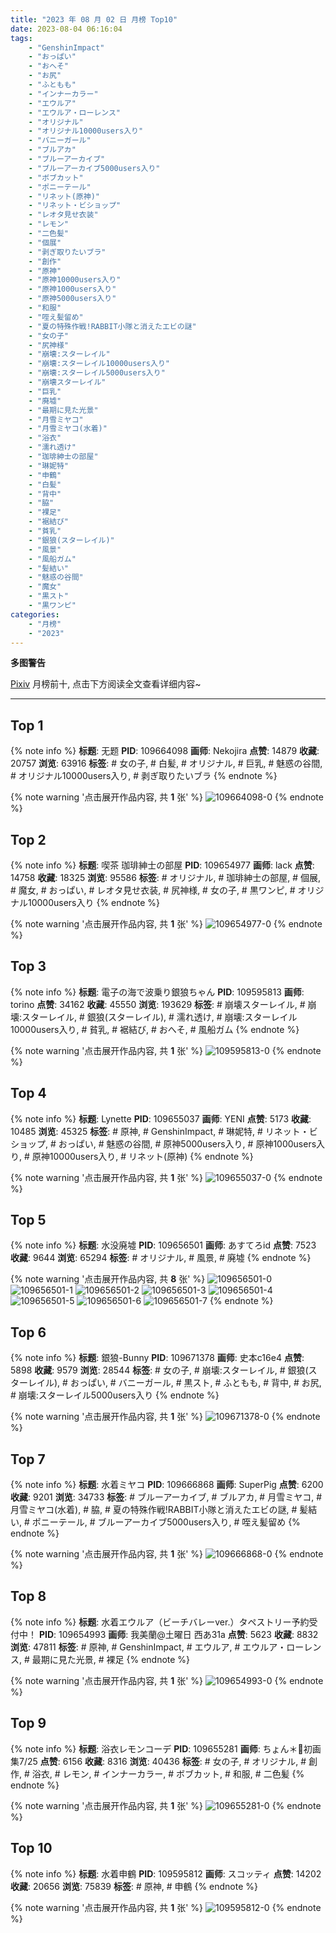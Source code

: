 ```yaml
---
title: "2023 年 08 月 02 日 月榜 Top10"
date: 2023-08-04 06:16:04
tags:
    - "GenshinImpact"
    - "おっぱい"
    - "おへそ"
    - "お尻"
    - "ふともも"
    - "インナーカラー"
    - "エウルア"
    - "エウルア・ローレンス"
    - "オリジナル"
    - "オリジナル10000users入り"
    - "バニーガール"
    - "ブルアカ"
    - "ブルーアーカイブ"
    - "ブルーアーカイブ5000users入り"
    - "ボブカット"
    - "ポニーテール"
    - "リネット(原神)"
    - "リネット・ビショップ"
    - "レオタ見せ衣装"
    - "レモン"
    - "二色髪"
    - "個展"
    - "剥ぎ取りたいブラ"
    - "創作"
    - "原神"
    - "原神10000users入り"
    - "原神1000users入り"
    - "原神5000users入り"
    - "和服"
    - "咥え髪留め"
    - "夏の特殊作戦!RABBIT小隊と消えたエビの謎"
    - "女の子"
    - "尻神様"
    - "崩壊:スターレイル"
    - "崩壊:スターレイル10000users入り"
    - "崩壊:スターレイル5000users入り"
    - "崩壊スターレイル"
    - "巨乳"
    - "廃墟"
    - "最期に見た光景"
    - "月雪ミヤコ"
    - "月雪ミヤコ(水着)"
    - "浴衣"
    - "濡れ透け"
    - "珈琲紳士の部屋"
    - "琳妮特"
    - "申鶴"
    - "白髪"
    - "背中"
    - "脇"
    - "裸足"
    - "裾結び"
    - "貧乳"
    - "銀狼(スターレイル)"
    - "風景"
    - "風船ガム"
    - "髪結い"
    - "魅惑の谷間"
    - "魔女"
    - "黒スト"
    - "黒ワンピ"
categories:
    - "月榜"
    - "2023"
---
```


<i class="fa fa-triangle-exclamation"></i>**多图警告**<i class="fa fa-triangle-exclamation"></i>

[Pixiv](https://www.pixiv.net/) 月榜前十, 点击下方阅读全文查看详细内容~

<!-- more -->

---

## Top 1

{% note info %}
**标题**: 无题
**PID**: 109664098 **画师**: Nekojira
**点赞**: 14879 **收藏**: 20757 **浏览**: 63916
**标签**: # 女の子, # 白髪, # オリジナル, # 巨乳, # 魅惑の谷間, # オリジナル10000users入り, # 剥ぎ取りたいブラ
{% endnote %}

{% note warning '点击展开作品内容, 共 **1** 张' %}
![109664098-0](https://i.pixiv.re/img-original/img/2023/07/06/10/02/31/109664098_p0.png)
{% endnote %}

## Top 2

{% note info %}
**标题**: 喫茶 珈琲紳士の部屋
**PID**: 109654977 **画师**: lack
**点赞**: 14758 **收藏**: 18325 **浏览**: 95586
**标签**: # オリジナル, # 珈琲紳士の部屋, # 個展, # 魔女, # おっぱい, # レオタ見せ衣装, # 尻神様, # 女の子, # 黒ワンピ, # オリジナル10000users入り
{% endnote %}

{% note warning '点击展开作品内容, 共 **1** 张' %}
![109654977-0](https://i.pixiv.re/img-original/img/2023/07/06/00/00/44/109654977_p0.jpg)
{% endnote %}

## Top 3

{% note info %}
**标题**: 電子の海で波乗り銀狼ちゃん
**PID**: 109595813 **画师**: torino
**点赞**: 34162 **收藏**: 45550 **浏览**: 193629
**标签**: # 崩壊スターレイル, # 崩壊:スターレイル, # 銀狼(スターレイル), # 濡れ透け, # 崩壊:スターレイル10000users入り, # 貧乳, # 裾結び, # おへそ, # 風船ガム
{% endnote %}

{% note warning '点击展开作品内容, 共 **1** 张' %}
![109595813-0](https://i.pixiv.re/img-original/img/2023/07/04/00/00/31/109595813_p0.jpg)
{% endnote %}

## Top 4

{% note info %}
**标题**: Lynette
**PID**: 109655037 **画师**: YENI
**点赞**: 5173 **收藏**: 10485 **浏览**: 45325
**标签**: # 原神, # GenshinImpact, # 琳妮特, # リネット・ビショップ, # おっぱい, # 魅惑の谷間, # 原神5000users入り, # 原神1000users入り, # 原神10000users入り, # リネット(原神)
{% endnote %}

{% note warning '点击展开作品内容, 共 **1** 张' %}
![109655037-0](https://i.pixiv.re/img-original/img/2023/07/06/00/01/07/109655037_p0.jpg)
{% endnote %}

## Top 5

{% note info %}
**标题**: 水没廃墟
**PID**: 109656501 **画师**: あすてろid
**点赞**: 7523 **收藏**: 9644 **浏览**: 65294
**标签**: # オリジナル, # 風景, # 廃墟
{% endnote %}

{% note warning '点击展开作品内容, 共 **8** 张' %}
![109656501-0](https://i.pixiv.re/img-original/img/2023/07/06/00/42/41/109656501_p0.png)
![109656501-1](https://i.pixiv.re/img-original/img/2023/07/06/00/42/41/109656501_p1.png)
![109656501-2](https://i.pixiv.re/img-original/img/2023/07/06/00/42/41/109656501_p2.png)
![109656501-3](https://i.pixiv.re/img-original/img/2023/07/06/00/42/41/109656501_p3.png)
![109656501-4](https://i.pixiv.re/img-original/img/2023/07/06/00/42/41/109656501_p4.png)
![109656501-5](https://i.pixiv.re/img-original/img/2023/07/06/00/42/41/109656501_p5.png)
![109656501-6](https://i.pixiv.re/img-original/img/2023/07/06/00/42/41/109656501_p6.png)
![109656501-7](https://i.pixiv.re/img-original/img/2023/07/06/00/42/41/109656501_p7.png)
{% endnote %}

## Top 6

{% note info %}
**标题**: 銀狼-Bunny
**PID**: 109671378 **画师**: 史本c16e4
**点赞**: 5898 **收藏**: 9579 **浏览**: 28544
**标签**: # 女の子, # 崩壊:スターレイル, # 銀狼(スターレイル), # おっぱい, # バニーガール, # 黒スト, # ふともも, # 背中, # お尻, # 崩壊:スターレイル5000users入り
{% endnote %}

{% note warning '点击展开作品内容, 共 **1** 张' %}
![109671378-0](https://i.pixiv.re/img-original/img/2023/07/06/17/40/11/109671378_p0.jpg)
{% endnote %}

## Top 7

{% note info %}
**标题**: 水着ミヤコ
**PID**: 109666868 **画师**: SuperPig
**点赞**: 6200 **收藏**: 9201 **浏览**: 34733
**标签**: # ブルーアーカイブ, # ブルアカ, # 月雪ミヤコ, # 月雪ミヤコ(水着), # 脇, # 夏の特殊作戦!RABBIT小隊と消えたエビの謎, # 髪結い, # ポニーテール, # ブルーアーカイブ5000users入り, # 咥え髪留め
{% endnote %}

{% note warning '点击展开作品内容, 共 **1** 张' %}
![109666868-0](https://i.pixiv.re/img-original/img/2023/07/06/13/08/57/109666868_p0.png)
{% endnote %}

## Top 8

{% note info %}
**标题**: 水着エウルア（ビーチバレーver.）タペストリー予約受付中！
**PID**: 109654993 **画师**: 我美蘭@土曜日 西あ31a
**点赞**: 5623 **收藏**: 8832 **浏览**: 47811
**标签**: # 原神, # GenshinImpact, # エウルア, # エウルア・ローレンス, # 最期に見た光景, # 裸足
{% endnote %}

{% note warning '点击展开作品内容, 共 **1** 张' %}
![109654993-0](https://i.pixiv.re/img-original/img/2023/07/06/00/00/50/109654993_p0.jpg)
{% endnote %}

## Top 9

{% note info %}
**标题**: 浴衣レモンコーデ
**PID**: 109655281 **画师**: ちょん＊📙初画集7/25
**点赞**: 6156 **收藏**: 8316 **浏览**: 40436
**标签**: # 女の子, # オリジナル, # 創作, # 浴衣, # レモン, # インナーカラー, # ボブカット, # 和服, # 二色髪
{% endnote %}

{% note warning '点击展开作品内容, 共 **1** 张' %}
![109655281-0](https://i.pixiv.re/img-original/img/2023/07/06/00/04/26/109655281_p0.png)
{% endnote %}

## Top 10

{% note info %}
**标题**: 水着申鶴
**PID**: 109595812 **画师**: スコッティ
**点赞**: 14202 **收藏**: 20656 **浏览**: 75839
**标签**: # 原神, # 申鶴
{% endnote %}

{% note warning '点击展开作品内容, 共 **1** 张' %}
![109595812-0](https://i.pixiv.re/img-original/img/2023/07/04/00/00/31/109595812_p0.jpg)
{% endnote %}

